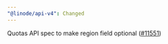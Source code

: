 ```yaml
---
"@linode/api-v4": Changed
---
```


Quotas API spec to make region field optional ([#11551](https://github.com/linode/manager/pull/11551))

